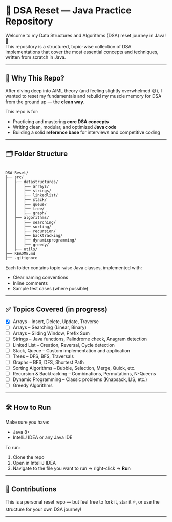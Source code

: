 
# 🧠 DSA Reset — Java Practice Repository

Welcome to my Data Structures and Algorithms (DSA) reset journey in Java! 🚀  
This repository is a structured, topic-wise collection of DSA implementations that cover the most essential concepts and techniques, written from scratch in Java.

---

## 📌 Why This Repo?

After diving deep into AIML theory (and feeling slightly overwhelmed 😅), I wanted to reset my fundamentals and rebuild my muscle memory for DSA from the ground up — the **clean way**.

This repo is for:
- Practicing and mastering **core DSA concepts**
- Writing clean, modular, and optimized **Java code**
- Building a solid **reference base** for interviews and competitive coding

---

## 🗂️ Folder Structure

```

DSA-Reset/
├── src/
│   ├── datastructures/
│   │   ├── arrays/
│   │   ├── strings/
│   │   ├── linkedlist/
│   │   ├── stack/
│   │   ├── queue/
│   │   ├── tree/
│   │   ├── graph/
│   ├── algorithms/
│   │   ├── searching/
│   │   ├── sorting/
│   │   ├── recursion/
│   │   ├── backtracking/
│   │   ├── dynamicprogramming/
│   │   ├── greedy/
│   ├── utils/
├── README.md
├── .gitignore

```

Each folder contains topic-wise Java classes, implemented with:
- Clear naming conventions
- Inline comments
- Sample test cases (where possible)

---

## ✅ Topics Covered (in progress)

- [x] Arrays – Insert, Delete, Update, Traverse
- [ ] Arrays – Searching (Linear, Binary)
- [ ] Arrays – Sliding Window, Prefix Sum
- [ ] Strings – Java functions, Palindrome check, Anagram detection
- [ ] Linked List – Creation, Reversal, Cycle detection
- [ ] Stack, Queue – Custom implementation and application
- [ ] Trees – DFS, BFS, Traversals
- [ ] Graphs – BFS, DFS, Shortest Path
- [ ] Sorting Algorithms – Bubble, Selection, Merge, Quick, etc.
- [ ] Recursion & Backtracking – Combinations, Permutations, N-Queens
- [ ] Dynamic Programming – Classic problems (Knapsack, LIS, etc.)
- [ ] Greedy Algorithms

---

## 🛠️ How to Run

Make sure you have:
- Java 8+
- IntelliJ IDEA or any Java IDE

To run:
1. Clone the repo
2. Open in IntelliJ IDEA
3. Navigate to the file you want to run → right-click → **Run**

---

## 🌱 Contributions

This is a personal reset repo — but feel free to fork it, star it ⭐, or use the structure for your own DSA journey!

---


